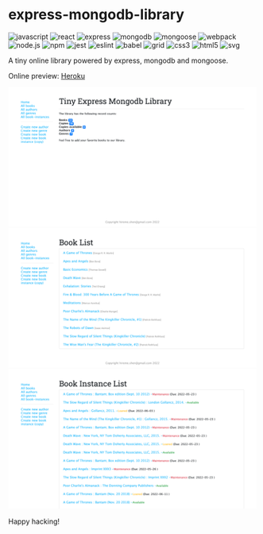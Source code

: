 # express-mongodb-library
![javascript](https://img.shields.io/badge/javascript-ES7-yellow) ![react](https://img.shields.io/badge/react-18.0.0-blue) ![express](https://img.shields.io/badge/express-4.16.1-brightgreen) ![mongodb](https://img.shields.io/badge/mongodb-5.3-brightgreen) ![mongoose](https://img.shields.io/badge/mongoose-6.3.4-brightgreen) ![webpack](https://img.shields.io/badge/webpack-5.70.0-brightgreen) ![node.js](https://img.shields.io/badge/node.js-16.13.2-brightgreen) ![npm](https://img.shields.io/badge/npm-8.1.2-brightgreen) ![jest](https://img.shields.io/badge/jest-27.5.1-brightgreen) ![eslint](https://img.shields.io/badge/eslint-8.12.0-brightgreen) ![babel](https://img.shields.io/badge/babel-7.17.8-brightgreen) ![grid](https://img.shields.io/badge/grid-1.0-brightgreen) ![css3](https://img.shields.io/badge/css-3.0-brightgreen) ![html5](https://img.shields.io/badge/html-5.0-brightgreen) ![svg](https://img.shields.io/badge/svg-1.1-brightgreen)

A tiny online library powered by express, mongodb and mongoose.

Online preview: [Heroku](https://express-mongodb-library-app.herokuapp.com/)

<img src="./images/main.png" width="500">
<img src="./images/books.png" width="500">
<img src="./images/copies.png" width="500">

Happy hacking!
